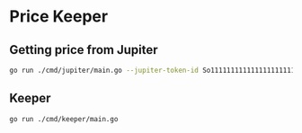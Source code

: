 # Price Keeper

## Getting price from Jupiter

```bash
go run ./cmd/jupiter/main.go --jupiter-token-id So11111111111111111111111111111111111111112
```

## Keeper

```bash
go run ./cmd/keeper/main.go
```
